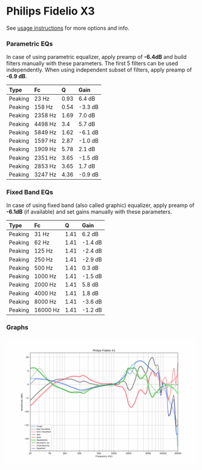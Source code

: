 # Philips Fidelio X3
See [usage instructions](https://github.com/jaakkopasanen/AutoEq#usage) for more options and info.

### Parametric EQs
In case of using parametric equalizer, apply preamp of **-6.4dB** and build filters manually
with these parameters. The first 5 filters can be used independently.
When using independent subset of filters, apply preamp of **-6.9 dB**.

| Type    | Fc      |    Q | Gain    |
|:--------|:--------|:-----|:--------|
| Peaking | 23 Hz   | 0.93 | 6.4 dB  |
| Peaking | 158 Hz  | 0.54 | -3.3 dB |
| Peaking | 2358 Hz | 1.69 | 7.0 dB  |
| Peaking | 4498 Hz | 3.4  | 5.7 dB  |
| Peaking | 5849 Hz | 1.62 | -6.1 dB |
| Peaking | 1597 Hz | 2.87 | -1.0 dB |
| Peaking | 1909 Hz | 5.78 | 2.1 dB  |
| Peaking | 2351 Hz | 3.65 | -1.5 dB |
| Peaking | 2853 Hz | 3.65 | 1.7 dB  |
| Peaking | 3247 Hz | 4.36 | -0.9 dB |

### Fixed Band EQs
In case of using fixed band (also called graphic) equalizer, apply preamp of **-6.1dB**
(if available) and set gains manually with these parameters.

| Type    | Fc       |    Q | Gain    |
|:--------|:---------|:-----|:--------|
| Peaking | 31 Hz    | 1.41 | 6.2 dB  |
| Peaking | 62 Hz    | 1.41 | -1.4 dB |
| Peaking | 125 Hz   | 1.41 | -2.4 dB |
| Peaking | 250 Hz   | 1.41 | -2.9 dB |
| Peaking | 500 Hz   | 1.41 | 0.3 dB  |
| Peaking | 1000 Hz  | 1.41 | -1.5 dB |
| Peaking | 2000 Hz  | 1.41 | 5.8 dB  |
| Peaking | 4000 Hz  | 1.41 | 1.8 dB  |
| Peaking | 8000 Hz  | 1.41 | -3.6 dB |
| Peaking | 16000 Hz | 1.41 | -1.2 dB |

### Graphs
![](./Philips%20Fidelio%20X3.png)